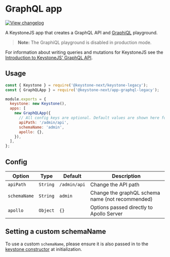 <!--[meta]
section: api
subSection: apps
title: GraphQL app
[meta]-->

# GraphQL app

[![View changelog](https://img.shields.io/badge/changelogs.xyz-Explore%20Changelog-brightgreen)](https://changelogs.xyz/@keystonejs/app-graphql)

A KeystoneJS app that creates a GraphQL API and [GraphiQL](https://github.com/graphql/graphiql/blob/master/packages/graphiql/README.md) playground.

> **Note:** The GraphiQL playground is disabled in production mode.

For information about writing queries and mutations for KeystoneJS see the [Introduction to KeystoneJS' GraphQL API](https://keystonejs.com/guides/intro-to-graphql).

## Usage

```javascript
const { Keystone } = require('@keystone-next/keystone-legacy');
const { GraphQLApp } = require('@keystone-next/app-graphql-legacy');

module.exports = {
  keystone: new Keystone(),
  apps: [
    new GraphQLApp({
      // All config keys are optional. Default values are shown here for completeness.
      apiPath: '/admin/api',
      schemaName: 'admin',
      apollo: {},
    }),
  ],
};
```

## Config

| Option       | Type     | Default      | Description                                      |
| ------------ | -------- | ------------ | ------------------------------------------------ |
| `apiPath`    | `String` | `/admin/api` | Change the API path                              |
| `schemaName` | `String` | `admin`      | Change the graphQL schema name (not recommended) |
| `apollo`     | `Object` | `{}`         | Options passed directly to Apollo Server         |

## Setting a custom schemaName

To use a custom `schemaName`, please ensure it is also passed in to the [keystone constructor](https://www.keystonejs.com/keystonejs/keystone/#schemanames) at initialization.
